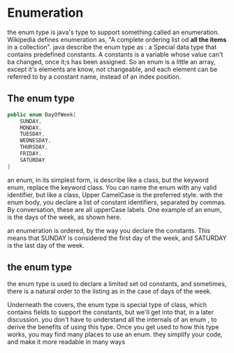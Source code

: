 # Enumeration

the enum type is java's type to support something called an enumeration. Wikipedia defines enumeration as, "A complete ordering list od **all the items** in a collection". java describe the enum type as : a Special data type that contains predefined constants. A constants is a variable whose value can't ba changed, once it;s has been assigned. So an enum is a little an array, except it's elements are know, not changeable, and each element can be referred to by a constant name, instead of an index position.  

## The enum type

```java
public enum DayOfWeek{
    SUNDAY,
    MONDAY,
    TUESDAY,
    WEDNESDAY,
    THURSDAY,
    FRIDAY,
    SATURDAY
}
```

an enum, in its simplest form, is describe like a class, but the keyword enum, replace the keyword class. You can name the enum with any valid identifier, but like a class, Upper CamelCase is the preferred style. with the enum body, you declare a list of constant identifiers, separated by commas. By conversation, these are all upperCase labels. One example of an enum, is the days of the week, as shown here.

an enumeration is ordered, by the way you declare the constants. This means that SUNDAY is considered the first day of the week, and SATURDAY is the last day of the week.

## the enum type 

the enum type is used to declare a limited set od constants, and sometimes, there is a natural order to the listing as in the case of days of the week.

Underneath the covers, the enum type is special type of class, which contains fields to support the constants, but we'll get into that, in a later discussion. you don't have to understand all the internals of an enum , to derive the benefits of using this type. Once you get used to how this type works, you may find many places to use an enum. they simplify your code, and make it more readable in many ways 